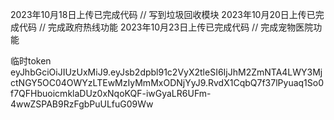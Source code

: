2023年10月18日上传已完成代码  // 写到垃圾回收模块
2023年10月20日上传已完成代码  // 完成政府热线功能
2023年10月23日上传已完成代码  // 完成宠物医院功能

临时token
eyJhbGciOiJIUzUxMiJ9.eyJsb2dpbl91c2VyX2tleSI6IjJhM2ZmNTA4LWY3MjctNGY5OC04OWYzLTEwMzIyMmMxODNjYyJ9.RvdX1CqbQ7f37lPyuaq1So0f7QFHbuoicmklaDUz0xNqoKQF-iwGyaLR6UFm-4wwZSPAB9RzFgbPuULfuG09Ww